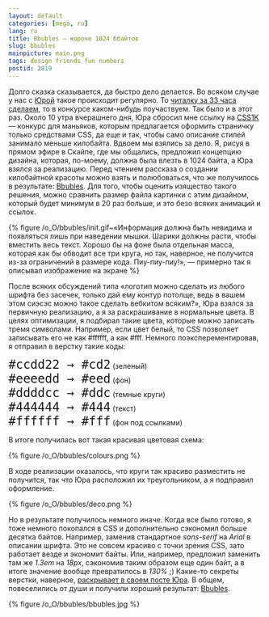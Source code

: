 ```yaml
---
layout: default
categories: [mega, ru]
lang: ru
title: Bbubles — короче 1024 ббайтов
slug: bbubles
mainpicture: main.png
tags: design friends fun numbers 
postid: 2819
---
```



Долго сказка сказывается, да быстро дело делается. Во всяком случае у нас с <a href="http://cssing.org.ua/">Юрой</a> такое происходит регулярно. То <a href="/mega/ru/2010/33-hrs-project/">читалку за 33 часа сделаем</a>, то в конкурсе каком-нибудь поучаствуем. Так было и в этот раз. Около 10 утра вчерашнего дня, Юра сбросил мне ссылку на  <a href="http://css1k.com/">CSS1K</a> — конкурс для маньяков, которым предлагается оформить страничку только средствами CSS, да еще и так, чтобы само описание стилей занимало меньше килобайта. Вдвоем мы взялись за дело. Я, рисуя в прямом эфире в Скайпе, где мы общались, предложил концепцию дизайна, которая, по-моему, должна была влезть в 1024 байта, а Юра взялся за реализацию. Перед чтением рассказа о создании килобайтной красоты можно взять и полюбоваться, что же получилось в результате: <a href="http://css1k.com/#bbubles">Bbubles</a>. Для того, чтобы оценить изящество такого решения, можно сравнить размер файла картинки с этим дизайном, который будет минимум в 20 раз больше, и это безо всяких анимаций и ссылок.<!--more-->



{% figure /o_O/bbubles/init.gif~«Информация должна быть невидима и появляться лишь при наведении мышки. Шарики должны расти, чтобы вместить весь текст. Хорошо бы на фоне была отдельная масса, которая как бы обводит все три круга, но так, наверное, не получится из-за ограничений в размере кода. Пиу-пиу-пиу!», — примерно так я описывал изображение на экране %}



После всяких обсуждений типа «логотип можно сделать из любого шрифта без засечек, только дай ему контур потолще, ведь в вашем этом сиэсэс можно такое сделать вебкитом всяким?», Юра взялся за первичную реализацию, а я за раскрашивание в нормальные цвета. В целях оптимизации, я подбирал такие цвета, которые можно записать тремя символами. Например, если цвет белый, то CSS позволяет записывать его не как #ffffff, а как #fff. Немного поэксперементировав, я отправил в верстку такие коды:

<span style="font-size: 24px; font-family: monospace;">#ccdd22 → #cd2</span> (зеленый)<br /><span style="font-size: 24px; font-family: monospace;">#eeeedd → #eed</span> (фон)<br /><span style="font-size: 24px; font-family: monospace;">#ddddcc → #ddc</span> (темные круги)<br /><span style="font-size: 24px; font-family: monospace;">#444444 → #444</span> (текст)<br /><span style="font-size: 24px; font-family: monospace;">#ffffff → #fff</span> (фон под ссылками)

В итоге получилась вот такая красивая цветовая схема:



{% figure /o_O/bbubles/colours.png %}



В ходе реализации оказалось, что круги так красиво разместить не получится, так что Юра расположил их треугольником, а я подправил оформление.



{% figure /o_O/bbubles/deco.png %}



Но в результате получилось немного иначе. Когда все было готово, я тоже немного покопался в CSS и дополнительно сэкономил больше десятка байтов. Например, заменив стандартное <i>sans-serif</i> на <i>Arial</i> в описании шрифта. Это не совсем красиво с точки зрения CSS, зато работает везде и экономит байты. Или, например, предложил заменить там же <i>1.3em</i> на <i>18px</i>, сэкономив таким образом еще один байт, а в итоге значение вообще превратилось в <i>130%</i> ;) Какие-то секреты верстки, наверное, <a href="http://cssing.org.ua/2011/07/06/css1k/">раскрывает в своем посте Юра</a>. В общем, повеселились от души и получили хороший результат: <a href="http://css1k.com/#bbubles">Bbubles</a>. 



{% figure /o_O/bbubles/bbubles.jpg %}

